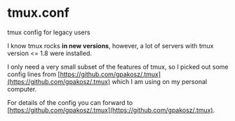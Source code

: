 # tmux.conf
tmux config for legacy users

I know tmux rocks **in new versions**, however, a lot of servers with tmux version <= 1.8 were installed. 

I only need a very small subset of the features of tmux, so I picked out some config lines from [https://github.com/gpakosz/.tmux](https://github.com/gpakosz/.tmux) which I am using on my personal computer.

For details of the config you can forward to [https://github.com/gpakosz/.tmux](https://github.com/gpakosz/.tmux).

